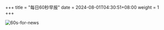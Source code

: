 +++
title = "每日60秒早报"
date = 2024-08-01T04:30:51+08:00
weight = 1
+++

![60s-for-news](/img/zaobao/zaobao.png "由 ALAPI 提供支持")
